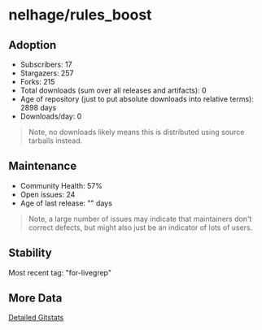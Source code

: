 # nelhage/rules_boost

## Adoption

- Subscribers: 17
- Stargazers: 257
- Forks: 215
- Total downloads (sum over all releases and artifacts): 0
- Age of repository (just to put absolute downloads into relative terms): 2898 days
- Downloads/day: 0

> Note, no downloads likely means this is distributed using source tarballs instead.

## Maintenance

- Community Health: 57%
- Open issues: 24
- Age of last release: "<No Releases>" days

> Note, a large number of issues may indicate that maintainers don't correct defects, but might also
> just be an indicator of lots of users.

## Stability

Most recent tag: "for-livegrep"

## More Data

[Detailed Gitstats](/bazel-catalog/gitstats/nelhage/rules_boost)

